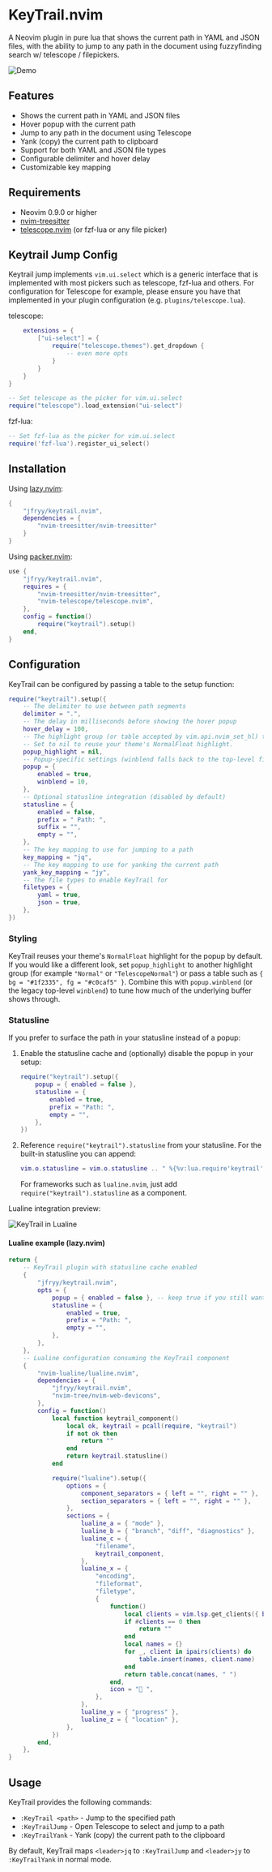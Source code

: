 # KeyTrail.nvim
A Neovim plugin in pure lua that shows the current path in YAML and JSON files, with the ability to jump to any path in the document using fuzzyfinding search w/ telescope / filepickers.

![Demo](docs/demo.gif)

## Features

- Shows the current path in YAML and JSON files
- Hover popup with the current path
- Jump to any path in the document using Telescope
- Yank (copy) the current path to clipboard
- Support for both YAML and JSON file types
- Configurable delimiter and hover delay
- Customizable key mapping

## Requirements

- Neovim 0.9.0 or higher
- [nvim-treesitter](https://github.com/nvim-treesitter/nvim-treesitter)
- [telescope.nvim](https://github.com/nvim-telescope/telescope.nvim) (or fzf-lua or any file picker)


## Keytrail Jump Config

Keytrail jump implements `vim.ui.select` which is a generic interface that is implemented with most pickers such as telescope, fzf-lua and others. For configuration for Telescope for example,
please ensure you have that implemented in your plugin configuration (e.g. `plugins/telescope.lua`).

telescope:
```lua
    extensions = {
        ["ui-select"] = {
            require("telescope.themes").get_dropdown {
                -- even more opts
            }
        }
    }
}

-- Set telescope as the picker for vim.ui.select
require("telescope").load_extension("ui-select")
```

fzf-lua:
```lua
-- Set fzf-lua as the picker for vim.ui.select
require('fzf-lua').register_ui_select()
```

## Installation

Using [lazy.nvim](https://github.com/folke/lazy.nvim):

```lua
{
    "jfryy/keytrail.nvim",
    dependencies = {
        "nvim-treesitter/nvim-treesitter"
    }
}
```

Using [packer.nvim](https://github.com/wbthomason/packer.nvim):

```lua
use {
    "jfryy/keytrail.nvim",
    requires = {
        "nvim-treesitter/nvim-treesitter",
        "nvim-telescope/telescope.nvim",
    },
    config = function()
        require("keytrail").setup()
    end,
}
```

## Configuration

KeyTrail can be configured by passing a table to the setup function:

```lua
require("keytrail").setup({
    -- The delimiter to use between path segments
    delimiter = ".",
    -- The delay in milliseconds before showing the hover popup
    hover_delay = 100,
    -- The highlight group (or table accepted by vim.api.nvim_set_hl) to style the popup background.
    -- Set to nil to reuse your theme's NormalFloat highlight.
    popup_highlight = nil,
    -- Popup-specific settings (winblend falls back to the top-level field for backward compatibility)
    popup = {
        enabled = true,
        winblend = 10,
    },
    -- Optional statusline integration (disabled by default)
    statusline = {
        enabled = false,
        prefix = " Path: ",
        suffix = "",
        empty = "",
    },
    -- The key mapping to use for jumping to a path
    key_mapping = "jq",
    -- The key mapping to use for yanking the current path
    yank_key_mapping = "jy",
    -- The file types to enable KeyTrail for
    filetypes = {
        yaml = true,
        json = true,
    },
})
```

### Styling
KeyTrail reuses your theme's `NormalFloat` highlight for the popup by default. If you would like a different look, set `popup_highlight` to another highlight group (for example `"Normal"` or `"TelescopeNormal"`) or pass a table such as `{ bg = "#1f2335", fg = "#c0caf5" }`. Combine this with `popup.winblend` (or the legacy top-level `winblend`) to tune how much of the underlying buffer shows through.

### Statusline
If you prefer to surface the path in your statusline instead of a popup:

1. Enable the statusline cache and (optionally) disable the popup in your setup:
   ```lua
   require("keytrail").setup({
       popup = { enabled = false },
       statusline = {
           enabled = true,
           prefix = "Path: ",
           empty = "",
       },
   })
   ```
2. Reference `require("keytrail").statusline` from your statusline. For the built-in statusline you can append:
   ```lua
   vim.o.statusline = vim.o.statusline .. " %{%v:lua.require'keytrail'.statusline()%}"
   ```
   For frameworks such as `lualine.nvim`, just add `require("keytrail").statusline` as a component.

Lualine integration preview:

![KeyTrail in Lualine](docs/lualine.png)

#### Lualine example (lazy.nvim)
```lua
return {
    -- KeyTrail plugin with statusline cache enabled
    {
        "jfryy/keytrail.nvim",
        opts = {
            popup = { enabled = false }, -- keep true if you still want the popup
            statusline = {
                enabled = true,
                prefix = "Path: ",
                empty = "",
            },
        },
    },
    -- Lualine configuration consuming the KeyTrail component
    {
        "nvim-lualine/lualine.nvim",
        dependencies = {
            "jfryy/keytrail.nvim",
            "nvim-tree/nvim-web-devicons",
        },
        config = function()
            local function keytrail_component()
                local ok, keytrail = pcall(require, "keytrail")
                if not ok then
                    return ""
                end
                return keytrail.statusline()
            end

            require("lualine").setup({
                options = {
                    component_separators = { left = "", right = "" },
                    section_separators = { left = "", right = "" },
                },
                sections = {
                    lualine_a = { "mode" },
                    lualine_b = { "branch", "diff", "diagnostics" },
                    lualine_c = {
                        "filename",
                        keytrail_component,
                    },
                    lualine_x = {
                        "encoding",
                        "fileformat",
                        "filetype",
                        {
                            function()
                                local clients = vim.lsp.get_clients({ bufnr = 0 })
                                if #clients == 0 then
                                    return ""
                                end
                                local names = {}
                                for _, client in ipairs(clients) do
                                    table.insert(names, client.name)
                                end
                                return table.concat(names, " ")
                            end,
                            icon = " ",
                        },
                    },
                    lualine_y = { "progress" },
                    lualine_z = { "location" },
                },
            })
        end,
    },
}
```

## Usage
KeyTrail provides the following commands:

- `:KeyTrail <path>` - Jump to the specified path
- `:KeyTrailJump` - Open Telescope to select and jump to a path
- `:KeyTrailYank` - Yank (copy) the current path to the clipboard

By default, KeyTrail maps `<leader>jq` to `:KeyTrailJump` and `<leader>jy` to `:KeyTrailYank` in normal mode.
